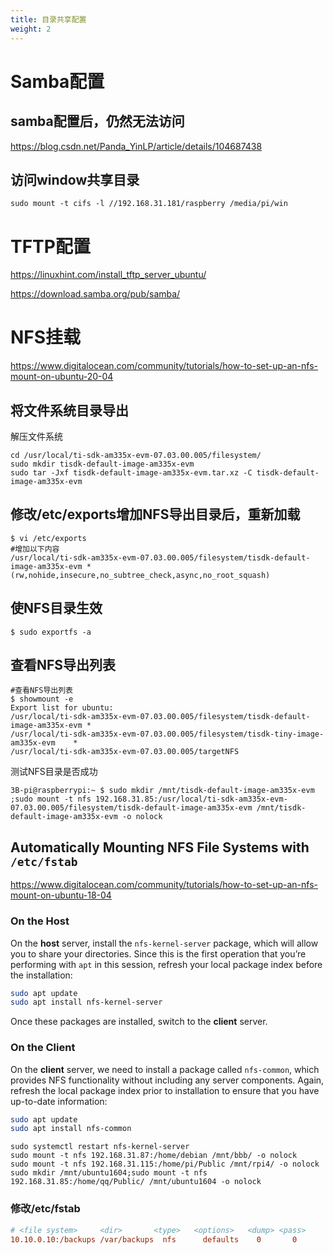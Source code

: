 ```yaml
---
title: 目录共享配置
weight: 2
---
```


# Samba配置

## samba配置后，仍然无法访问

https://blog.csdn.net/Panda_YinLP/article/details/104687438

## 访问window共享目录

```shell
sudo mount -t cifs -l //192.168.31.181/raspberry /media/pi/win
```

# TFTP配置

https://linuxhint.com/install_tftp_server_ubuntu/

https://download.samba.org/pub/samba/

# NFS挂载

https://www.digitalocean.com/community/tutorials/how-to-set-up-an-nfs-mount-on-ubuntu-20-04

## 将文件系统目录导出

解压文件系统

```shell
cd /usr/local/ti-sdk-am335x-evm-07.03.00.005/filesystem/
sudo mkdir tisdk-default-image-am335x-evm
sudo tar -Jxf tisdk-default-image-am335x-evm.tar.xz -C tisdk-default-image-am335x-evm
```

## 修改/etc/exports增加NFS导出目录后，重新加载

```shell
$ vi /etc/exports
#增加以下内容
/usr/local/ti-sdk-am335x-evm-07.03.00.005/filesystem/tisdk-default-image-am335x-evm *(rw,nohide,insecure,no_subtree_check,async,no_root_squash)
```

## 使NFS目录生效

```shell
$ sudo exportfs -a
```

## 查看NFS导出列表

```shell
#查看NFS导出列表
$ showmount -e
Export list for ubuntu:
/usr/local/ti-sdk-am335x-evm-07.03.00.005/filesystem/tisdk-default-image-am335x-evm *
/usr/local/ti-sdk-am335x-evm-07.03.00.005/filesystem/tisdk-tiny-image-am335x-evm    *
/usr/local/ti-sdk-am335x-evm-07.03.00.005/targetNFS 
```

测试NFS目录是否成功

```shell
3B-pi@raspberrypi:~ $ sudo mkdir /mnt/tisdk-default-image-am335x-evm ;sudo mount -t nfs 192.168.31.85:/usr/local/ti-sdk-am335x-evm-07.03.00.005/filesystem/tisdk-default-image-am335x-evm /mnt/tisdk-default-image-am335x-evm -o nolock
```

## Automatically Mounting NFS File Systems with `/etc/fstab`

https://www.digitalocean.com/community/tutorials/how-to-set-up-an-nfs-mount-on-ubuntu-18-04

### On the Host

On the **host** server, install the `nfs-kernel-server` package, which will allow you to share your directories. Since this is the first operation that you’re performing with `apt` in this session, refresh your local package index before the installation:

```bash
sudo apt update
sudo apt install nfs-kernel-server
```

Once these packages are installed, switch to the **client** server.

### On the Client

On the **client** server, we need to install a package called `nfs-common`, which provides NFS functionality without including any server components. Again, refresh the local package index prior to installation to ensure that you have up-to-date information:

```bash
sudo apt update
sudo apt install nfs-common
```

```shell
sudo systemctl restart nfs-kernel-server
sudo mount -t nfs 192.168.31.87:/home/debian /mnt/bbb/ -o nolock
sudo mount -t nfs 192.168.31.115:/home/pi/Public /mnt/rpi4/ -o nolock
sudo mkdir /mnt/ubuntu1604;sudo mount -t nfs 192.168.31.85:/home/qq/Public/ /mnt/ubuntu1604 -o nolock
```

### 修改/etc/fstab

```ini
# <file system>     <dir>       <type>   <options>   <dump>	<pass>
10.10.0.10:/backups /var/backups  nfs      defaults    0       0
```
